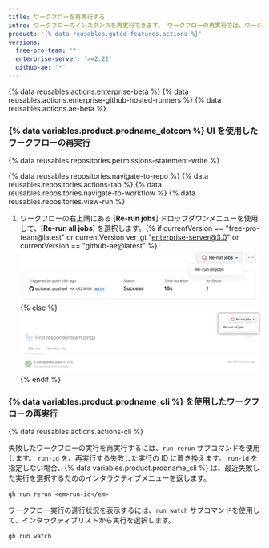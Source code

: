 ```yaml
---
title: ワークフローを再実行する
intro: ワークフローのインスタンスを再実行できます。 ワークフローの再実行では、ワークフローの実行をトリガーした元のイベントと同じ 「GITHUB_SHA」（コミット SHA）と「GITHUB_REF」（Git ref）が使用されます。
product: '{% data reusables.gated-features.actions %}'
versions:
  free-pro-team: '*'
  enterprise-server: '>=2.22'
  github-ae: '*'
---
```


{% data reusables.actions.enterprise-beta %}
{% data reusables.actions.enterprise-github-hosted-runners %}
{% data reusables.actions.ae-beta %}

### {% data variables.product.prodname_dotcom %} UI を使用したワークフローの再実行

{% data reusables.repositories.permissions-statement-write %}

{% data reusables.repositories.navigate-to-repo %}
{% data reusables.repositories.actions-tab %}
{% data reusables.repositories.navigate-to-workflow %}
{% data reusables.repositories.view-run %}
1. ワークフローの右上隅にある [**Re-run jobs**] ドロップダウンメニューを使用して、[**Re-run all jobs**] を選択します。{% if currentVersion == "free-pro-team@latest" or currentVersion ver_gt "enterprise-server@3.0" or currentVersion == "github-ae@latest" %}![Re-run checks drop-down menu](/assets/images/help/repository/rerun-checks-drop-down-updated.png){% else %}![Re-run checks drop-down menu](/assets/images/help/repository/rerun-checks-drop-down.png){% endif %}

### {% data variables.product.prodname_cli %} を使用したワークフローの再実行

{% data reusables.actions.actions-cli %}

失敗したワークフローの実行を再実行するには、`run rerun` サブコマンドを使用します。 `run-id` を、再実行する失敗した実行の ID に置き換えます。  `run-id` を指定しない場合、{% data variables.product.prodname_cli %} は、最近失敗した実行を選択するためのインタラクティブメニューを返します。

```shell
gh run rerun <em>run-id</em>
```

ワークフロー実行の進行状況を表示するには、`run watch` サブコマンドを使用して、インタラクティブリストから実行を選択します。

```shell
gh run watch
```
